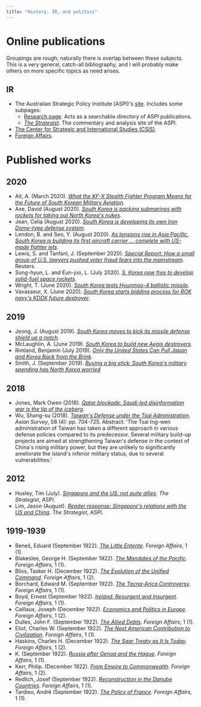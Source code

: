 ```yaml
---
title: "History, IR, and politics"
---
```


# Online publications

Groupings are rough; naturally there is overlap between these subjects. This is a very general, catch-all bibliography, and I will probably make others on more specific topics as need arises.

## IR

- The Australian Strategic Policy Institute (ASPI)'s <a href="https://www.aspi.org.au/">site</a>. Includes some subpages:
    - <a href="https://www.aspi.org.au/search?f%5B0%5D=type%3Areport&sort_by=field_publication_date_common">Research page</a>. Acts as a searchable directory of ASPI publications.
    -  <a href="https://www.aspistrategist.org.au/"><i>The Strategist</i></a>. The commentary and analysis site of the ASPI.
- <a href="https://www.csis.org/">The Center for Strategic and International Studies (CSIS)</a>.
- <a href="https://www.foreignaffairs.com/">Foreign Affairs</a>.

# Published works

## 2020

- Ait, A. (March 2020). <a href="https://thediplomat.com/2020/03/what-the-kf-x-stealth-fighter-program-means-for-the-future-of-south-korean-military-aviation/"><i>What the KF-X Stealth Fighter Program Means for the Future of South Korean Military Aviation</i></a>.
- Axe, David (August 2020). <a href="https://www.forbes.com/sites/davidaxe/2020/08/17/south-korea-is-packing-submarines-with-hard-hitting-rockets-for-taking-out-north-koreas-nukes/#250af95c1b8f"><i>South Korea is packing submarines with rockets for taking out North Korea's nukes</i></a>.
- Jean, Celia (August 2020). <a href="https://www.jpost.com/international/south-korea-is-developing-its-own-iron-dome-type-defense-system-638180"><i>South Korea is developing its own Iron Dome-type defense system</i></a>.
- Lendon, B. and Seo, Y. (August 2020). <a href="https://edition.cnn.com/2020/08/12/asia/south-korea-aircraft-carrier-intl-hnk-scli/index.html"><i>As tensions rise in Asia Pacific, South Korea is building its first aircraft carrier ... complete with US-made fighter jets</i></a>.
- Lewis, S. and Tanfani, J. (September 2020). <a href="https://uk.reuters.com/article/uk-usa-election-voter-fraud-specialrepor/special-report-how-a-small-group-of-u-s-lawyers-pushed-voter-fraud-fears-into-the-mainstream-idUKKBN2601GR"><i>Special Report: How a small group of U.S. lawyers pushed voter fraud fears into the mainstream</i></a>. Reuters.
- Sung-hyun, L. and Eun-joo, L. (July 2020). <a href="https://pulsenews.co.kr/view.php?year=2020&no=773515"><i>S. Korea now free to develop solid-fuel space rockets</i></a>.
- Wright, T. (June 2020). <a href="https://www.iiss.org/blogs/analysis/2020/06/mdi-south-korea-tests-hyunmoo-4-ballistic-missile"><i>South Korea tests Hyunmoo-4 ballistic missile</i></a>.
- Vavasseur, X. (June 2020). <a href="https://www.navalnews.com/naval-news/2020/06/south-korea-starts-bidding-process-for-rok-navys-kddx-future-destroyer/"><i>South Korea starts bidding process for ROK navy's KDDX future destroyer</i></a>.

## 2019

- Jeong, J. (August 2019). <a href="https://www.defensenews.com/global/asia-pacific/2019/08/14/south-korea-moves-to-kick-its-missile-defense-shield-up-a-notch/"><i>South Korea moves to kick its missile defense shield up a notch</i></a>.
- McLaughlin, A. (June 2019). <a href="https://defense.info/defense-systems/south-korea-to-build-new-aegis-destroyers/"><i>South Korea to build new Aegis destroyers</i></a>.
- Rimland, Benjamin (July 2019). <a href="https://www.csis.org/analysis/only-united-states-can-pull-japan-and-korea-back-brink"><i>Only the United States Can Pull Japan and Korea Back from the Brink</i></a>.
- Smith, J. (September 2019). <a href="https://www.reuters.com/article/us-southkorea-military-analysis/buying-a-big-stick-south-koreas-military-spending-has-north-korea-worried-idUSKCN1VW03C"><i>Buying a big stick: South Korea's military spending has North Korea worried</i></a>

## 2018

- Jones, Mark Owen (2018). <a href="https://www.middleeasteye.net/opinion/qatar-blockade-saudi-led-disinformation-war-just-tip-iceberg"><i>Qatar blockade: Saudi-led disinformation war is the tip of the iceberg</i></a>.
- Wu, Shang-su (2018). <a href="https://online.ucpress.edu/as/article-pdf/58/4/704/79298/as_2018_58_4_704.pdf"><i>Taiwan's Defense under the Tsai Administration</i></a>. <i>Asian Survey</i>, 58 (4): pp. 704-725. Abstract: 'The Tsai Ing-wen administration of Taiwan has taken a different approach in various defense policies compared to its predecessor. Several military build-up projects are aimed at strengthening Taiwan's defense in the context of China's rising military power, but they are unlikely to significantly ameliorate the island's inferior military status, due to several vulnerabilities.'

## 2012

- Huxley, Tim (July). <a href="https://www.aspistrategist.org.au/singapore-and-the-us-not-quite-allies/"><i>Singapore and the US: not quite allies</i></a>. <i>The Strategist</i>, ASPI.
- Lim, Jason (August). <a href="https://www.aspistrategist.org.au/reader-response-singapores-relations-with-the-us-and-china/"><i>Reader response: Singapore's relations with the US and China</i></a>. <i>The Strategist</i>, ASPI.

## 1919-1939

- Beneš, Eduard (September 1922). <a href="https://www.foreignaffairs.com/articles/central-europe/1922-09-15/little-entente"><i>The Little Entente</i></a>. <i>Foreign Affairs</i>, 1 (1).
- Blakeslee, George H. (September 1922). <a href="https://www.foreignaffairs.com/articles/united-states/1922-09-15/mandates-pacific"><i>The Mandates of the Pacific</i></a>. <i>Foreign Affairs</i>, 1 (1).
- Bliss, Tasker H. (December 1922). <a href="https://www.foreignaffairs.com/articles/united-states/1922-12-15/evolution-unified-command"><i>The Evolution of the Unified Command</i></a>. <i>Foreign Affairs</i>, 1 (2).
- Borchard, Edward M. (September 1922). <a href="https://www.foreignaffairs.com/articles/chile/2011-10-07/tacna-arica-controversy"><i>The Tacna-Arica Controversy</i></a>. <i>Foreign Affairs</i>, 1 (1).
- Boyd, Ernest (September 1922). <a href="https://www.foreignaffairs.com/articles/ireland/1922-09-15/ireland-resurgent-and-insurgent"><i>Ireland: Resurgent and Insurgent</i></a>. <i>Foreign Affairs</i>, 1 (1).
- Caillaux, Joseph (December 1922). <a href="https://www.foreignaffairs.com/articles/western-europe/1922-12-15/economics-and-politics-europe"><i>Economics and Politics in Europe</i></a>. <i>Foreign Affairs</i>, 1 (2).
- Dulles, John F. (September 1922). <a href="https://www.foreignaffairs.com/articles/europe/1922-09-15/allied-debts"><i>The Allied Debts</i></a>. <i>Foreign Affairs</i>, 1 (1).
- Eliot, Charles W. (September 1922). <a href="https://www.foreignaffairs.com/articles/united-states/1922-09-15/next-american-contribution-civilization"><i>The Next American Contribution to Civilization</i></a>. <i>Foreign Affairs</i>, 1 (1).
- Haskins, Charles H. (December 1922). <a href="https://www.foreignaffairs.com/articles/france/1922-12-15/saar-territory-it-today"><i>The Saar Treaty as It Is Today</i></a>. <i>Foreign Affairs</i>, 1 (2).
- K. (September 1922). <a href="https://www.foreignaffairs.com/articles/russian-federation/1922-09-15/russia-after-genoa-and-hague"><i>Russia after Genoa and the Hague</i></a>. <i>Foreign Affairs</i>, 1 (1).
- Kerr, Philip. (December 1922). <a href="https://www.foreignaffairs.com/articles/united-kingdom/1922-12-15/empire-commonwealth"><i>From Empire to Commonwealth</i></a>. <i>Foreign Affairs</i>, 1 (2).
- Redlich, Josef (September 1922). <a href="https://www.foreignaffairs.com/articles/austria/1922-09-15/reconstruction-danube-countries"><i>Reconstruction in the Danube Countries</i></a>. <i>Foreign Affairs</i>, 1 (1).
- Tardieu, André (September 1922). <a href="https://www.foreignaffairs.com/articles/france/1922-09-15/policy-france"><i>The Policy of France</i></a>. <i>Foreign Affairs</i>, 1 (1).

